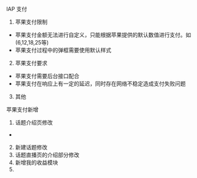 IAP 支付

1. 苹果支付限制
  * 苹果支付金额无法进行自定义，只能根据苹果提供的默认数值进行支付。如(6,12,18,25等)
  * 苹果支付过程中的弹框需要使用默认样式
2. 苹果支付要求
  * 苹果支付需要后台接口配合
  * 苹果支付在响应上有一定的延迟，同时存在网络不稳定造成支付失败问题
3. 其他

苹果支付新增

1. 话题介绍页修改
  * 
2. 新建话题修改
3. 话题直播页的介绍部分修改
4. 新增我的收益模块
5. 
